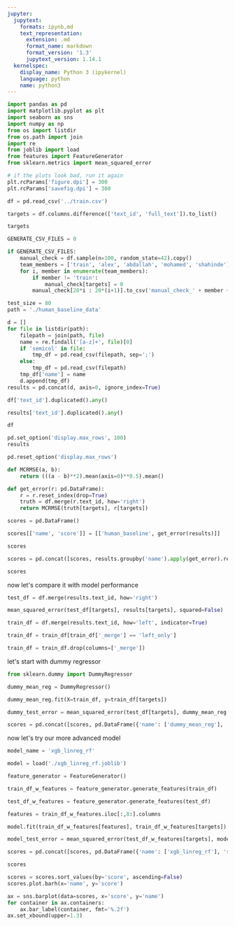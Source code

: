 ```yaml
---
jupyter:
  jupytext:
    formats: ipynb,md
    text_representation:
      extension: .md
      format_name: markdown
      format_version: '1.3'
      jupytext_version: 1.14.1
  kernelspec:
    display_name: Python 3 (ipykernel)
    language: python
    name: python3
---
```


```python
import pandas as pd
import matplotlib.pyplot as plt
import seaborn as sns
import numpy as np
from os import listdir
from os.path import join
import re
from joblib import load
from features import FeatureGenerator
from sklearn.metrics import mean_squared_error
```

```python
# if the plots look bad, run it again
plt.rcParams['figure.dpi'] = 300
plt.rcParams['savefig.dpi'] = 300
```

```python
df = pd.read_csv('../train.csv')
```

```python
targets = df.columns.difference(['text_id', 'full_text']).to_list()
```

```python
targets
```

```python
GENERATE_CSV_FILES = 0
```

```python
if GENERATE_CSV_FILES:
    manual_check = df.sample(n=100, random_state=42).copy()
    team_members = ['train', 'alex', 'abdallah', 'mohamed', 'shahinde']
    for i, member in enumerate(team_members):
        if member != 'train':
            manual_check[targets] = 0
        manual_check[20*i : 20*(i+1)].to_csv('manual_check_' + member + '.csv')
```

```python
test_size = 80
path = './human_baseline_data'
```

```python
d = []
for file in listdir(path):
    filepath = join(path, file)
    name = re.findall('[a-z]+', file)[0]
    if 'semicol' in file:
        tmp_df = pd.read_csv(filepath, sep=';')
    else:
        tmp_df = pd.read_csv(filepath)
    tmp_df['name'] = name
    d.append(tmp_df)
results = pd.concat(d, axis=0, ignore_index=True)
```

```python
df['text_id'].duplicated().any()
```

```python
results['text_id'].duplicated().any()
```

```python
df
```

```python
pd.set_option('display.max_rows', 100)
results
```

```python
pd.reset_option('display.max_rows')
```

```python
def MCRMSE(a, b):
    return (((a - b)**2).mean(axis=0)**0.5).mean()
```

```python
def get_error(r: pd.DataFrame):
    r = r.reset_index(drop=True)
    truth = df.merge(r.text_id, how='right')
    return MCRMSE(truth[targets], r[targets])
```

```python
scores = pd.DataFrame()
```

```python
scores[['name', 'score']] = [['human_baseline', get_error(results)]]
```

```python
scores
```

```python
scores = pd.concat([scores, results.groupby('name').apply(get_error).reset_index(name='score')], ignore_index=True)
```

```python
scores
```

now let's compare it with model performance

```python
test_df = df.merge(results.text_id, how='right')
```

```python
mean_squared_error(test_df[targets], results[targets], squared=False)
```

```python
train_df = df.merge(results.text_id, how='left', indicator=True)
```

```python
train_df = train_df[train_df['_merge'] == 'left_only']
```

```python
train_df = train_df.drop(columns=['_merge'])
```

let's start with dummy regressor

```python
from sklearn.dummy import DummyRegressor
```

```python
dummy_mean_reg = DummyRegressor()
```

```python
dummy_mean_reg.fit(X=train_df, y=train_df[targets])
```

```python
dummy_test_error = mean_squared_error(test_df[targets], dummy_mean_reg.predict(X=test_df), squared=False)
```

```python
scores = pd.concat([scores, pd.DataFrame({'name': ['dummy_mean_reg'], 'score': [dummy_test_error]})], ignore_index=True)
```

now let's try our more advanced model

```python
model_name = 'xgb_linreg_rf'
```

```python
model = load('./xgb_linreg_rf.joblib')
```

```python
feature_generator = FeatureGenerator()
```

```python
train_df_w_features = feature_generator.generate_features(train_df)
```

```python
test_df_w_features = feature_generator.generate_features(test_df)
```

```python
features = train_df_w_features.iloc[:,8:].columns
```

```python
model.fit(train_df_w_features[features], train_df_w_features[targets])
```

```python
model_test_error = mean_squared_error(test_df_w_features[targets], model.predict(test_df_w_features[features]), squared=False)
```

```python
scores = pd.concat([scores, pd.DataFrame({'name': ['xgb_linreg_rf'], 'score': [model_test_error]})], ignore_index=True)
```

```python
scores
```

```python
scores = scores.sort_values(by='score', ascending=False)
scores.plot.barh(x='name', y='score')
```

```python
ax = sns.barplot(data=scores, x='score', y='name')
for container in ax.containers:
    ax.bar_label(container, fmt='%.2f')
ax.set_xbound(upper=1.3)
```

```python

```
